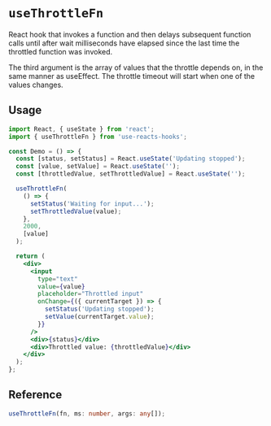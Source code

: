 # `useThrottleFn`

React hook that invokes a function and then delays subsequent function calls until after wait milliseconds have elapsed since the last time the throttled function was invoked.

The third argument is the array of values that the throttle depends on, in the same manner as useEffect. The throttle timeout will start when one of the values changes.

## Usage

```jsx
import React, { useState } from 'react';
import { useThrottleFn } from 'use-reacts-hooks';

const Demo = () => {
  const [status, setStatus] = React.useState('Updating stopped');
  const [value, setValue] = React.useState('');
  const [throttledValue, setThrottledValue] = React.useState('');

  useThrottleFn(
    () => {
      setStatus('Waiting for input...');
      setThrottledValue(value);
    },
    2000,
    [value]
  );

  return (
    <div>
      <input
        type="text"
        value={value}
        placeholder="Throttled input"
        onChange={({ currentTarget }) => {
          setStatus('Updating stopped');
          setValue(currentTarget.value);
        }}
      />
      <div>{status}</div>
      <div>Throttled value: {throttledValue}</div>
    </div>
  );
};
```

## Reference

```ts
useThrottleFn(fn, ms: number, args: any[]);
```

